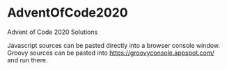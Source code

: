 # AdventOfCode2020
Advent of Code 2020 Solutions

Javascript sources can be pasted directly into a browser console window.
Groovy sources can be pasted into https://groovyconsole.appspot.com/ and run there.
